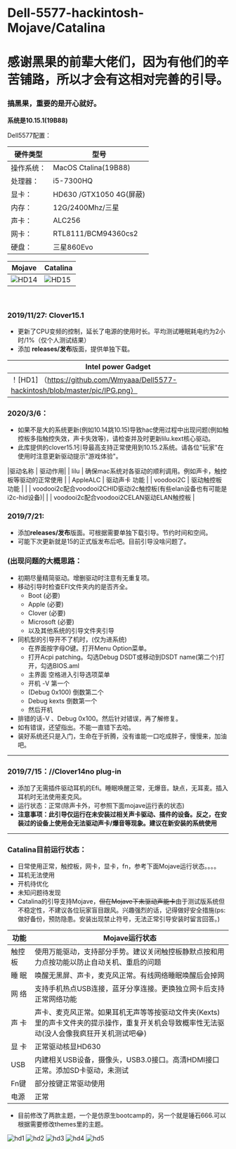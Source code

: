 # Dell-5577-hackintosh-Mojave/Catalina
# 感谢黑果的前辈大佬们，因为有他们的辛苦铺路，所以才会有这相对完善的引导。 
### 搞黑果，重要的是开心就好。

**系统是10.15.1(19B88)**</p>
Dell5577配置： 

|硬件类型|型号|
|---- | ----- |
|操作系统：|MacOS Ctalina(19B88)|
|处理器：|i5-7300HQ|
|显卡：|HD630 /GTX1050 4G(屏蔽)|
|内存：|12G/2400Mhz/三星|
|声卡：|ALC256|
|网卡：|RTL8111/BCM94360cs2|
|硬盘：|三星860Evo|

|Mojave|Catalina|
|--|--|
|![HD14](https://github.com/Wmyaaa/Dell5577-hackintosh-clover/blob/master/pic/download.jpg)|![HD15](https://github.com/Wmyaaa/Dell5577-hackintosh-clover/blob/master/pic/download-1.jpg)|
</br>


### 2019/11/27:  Clover15.1
* 更新了CPU变频的控制，延长了电源的使用时长。平均测试睡眠耗电约为2小时/1%（仅个人测试结果）
* 添加 **releases/发布**版面，提供单独下载。

|Intel power Gadget|
| ----- |
| ！[HD1] （https://github.com/Wmyaaa/Dell5577-hackintosh/blob/master/pic/IPG.png） |
### 2020/3/6：
* 如果不是大的系统更新(例如10.14跳10.15)导致hac使用过程中出现问题(例如触控板多指触控失效，声卡失效等)，请检查并及时更新lilu.kext核心驱动。
* 此库提供的clover15.1引导最高支持正常使用到10.15.2系统。请各位"玩家"在使用时注意更新驱动提示"游戏体验"。

|驱动名称 | 驱动作用|
| lilu | 确保mac系统对各驱动的顺利调用。例如声卡，触控板等驱动的正常使用 | 
| AppleALC | 驱动声卡 功能 | 
| voodooi2C | 驱动触控板 功能 |
|            | voodooi2c配合voodooi2CHID驱动i2c触控板(有些elan设备也有可能是i2c-hid设备)|
|            | voodooi2c配合voodooi2CELAN驱动ELAN触控板 |

### 2019/7/21:

* 添加**releases/发布**版面。可根据需要单独下载引导。节约时间和空间。
* 可能下次更新就是15的正式版发布后吧。目前引导没啥问题了。
### (出现问题的大概思路：
* 初期尽量精简驱动。增删驱动时注意有无重复项。
* 移动引导时检查EFI文件夹内的是否齐全。
    * Boot      (必要) 
    * Apple     (必要)
    * Clover    (必要)
    * Microsoft (必要)
    * 以及其他系统的引导文件夹引导
* 同机型的引导开不了机时，(仅为进系统)
  * 在界面按字母O键。打开Menu Option菜单。
  * 打开Acpi patching。勾选Debug DSDT或移动到DSDT name(第二个)打开，勾选BIOS.aml
  * 主界面 空格进入引导选项菜单
  * 开机 -V         第一个   
  * (Debug 0x100)  倒数第二个
  * Debug kexts    倒数第一个
  * 然后开机
* 排错的话-V 、Debug 0x100。然后针对错误，再了解修复。
* 如有错误，还望指出。不能一直错下去哈。
* 装好系统还只是入门，生命在于折腾，没有谁能一口吃成胖子，慢慢来，加油吧。

---------------------

### 2019/7/15：//Clover14no plug-in<br>
* 添加了无需插件驱动耳机的Efi。睡眠唤醒正常，无爆音。缺点，无耳麦。插入耳机时无法使用麦克风。
* 运行状态：正常(除声卡外，可参照下面mojave运行表的状态)
* **注意事项：此引导仅运行在未安装过相关声卡驱动、插件的设备。反之，在安装过的设备上使用会无法驱动声卡/爆音等现象。建议在新安装的系统使用**

---------------------

### Catalina目前运行状态：<br>
* 日常使用正常，触控板，网卡，显卡，fn，参考下面Mojave运行状态。。。。
* 耳机无法使用
* 开机待优化
* 未知问题待发现
* Catalina的引导支持Mojave，~~但在Mojave下未驱动声能卡~~由于测试版系统但不稳定性，不建议各位玩家盲目跟风。兴趣强烈的话，记得做好安全措施(ps:做好备份，预防隐患。安装出现禁止符号，无法正常引导安装时留言回答。)


|功能|Mojave运行状态|
|--|--|
|触控板|使用万能驱动，支持部分手势。建议关闭触控板静默点按和用力点按功能以防止自动关机、重启的问题|
|睡 眠|唤醒无黑屏、声卡，麦克风正常。有线网络睡眠唤醒后会掉网|
|网 络|支持手机热点USB连接，蓝牙分享连接。更换独立网卡后支持正常网络功能|
|声 卡|声卡、麦克风正常。如果耳机无声等等按驱动文件夹(Kexts)里的声卡文件夹的提示操作，重复开关机会导致概率性无法驱动(没人会像我疯狂开关机测试吧😂)|
|显 卡|正常驱动核显HD630|
|USB|内建相关USB设备，摄像头，USB3.0接口。高清HDMI接口正常。添加SD卡驱动，未测试|
|Fn键|部分按键正常驱动使用|
|电源|正常|



* 目前修改了两款主题，一个是仿原生bootcamp的，另一个就是锤石666.可以根据需要修改themes里的主题。

![hd1](https://github.com/Wmyaaa/Dell5577-hackintosh-clover/blob/master/pic/%E5%B1%8F%E5%B9%95%E5%BF%AB%E7%85%A7%202019-04-16%20%E4%B8%8B%E5%8D%888.06.56.png)
![hd2](https://github.com/Wmyaaa/Dell5577-hackintosh-clover/blob/master/pic/屏幕快照%202019-04-16%20下午8.07.55.png)
![hd3](https://github.com/Wmyaaa/Dell5577-hackintosh-clover/blob/master/pic/屏幕快照%202019-04-16%20下午8.08.16.png)
![hd4](https://github.com/Wmyaaa/Dell5577-hackintosh-clover/blob/master/pic/screenshot6.png)
![hd5](https://github.com/Wmyaaa/Dell5577-hackintosh-clover/blob/master/pic/screenshot0.png)
